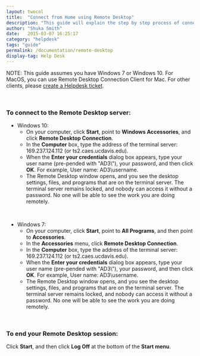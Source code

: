 ```yaml
---
layout: twocol
title:  "Connect from Home using Remote Desktop"
description: "This guide will explain the step by step process of connecting from home with remote desktop."
author: "Shuka Smith"
date:   2015-03-07 16:25:17
category: "helpdesk"
tags: "guide"
permalink: /documentation/remote-desktop
display-tag: Help Desk
---
```


<p><span class="discreet">NOTE: This guide assumes you have Windows 7 or Windows 10. For MacOS, you can use Remote Desktop Connection Client for Mac. For other clients, please <a class="external-link" href="https://computing.caes.ucdavis.edu/documentation/help-desk-ticket" target="_parent">create a Helpdesk ticket</a>.</span></p>
<br />
<h3>To connect to the Remote Desktop server:</h3>
<ul style="PADDING-LEFT: 30px">
    <li>Windows 10:
        <ul>
            <li>On your computer, click <b>Start</b>, point to <b>Windows Accessories</b>, and click <b>Remote Desktop Connection</b>.</li>
            <li>In the <b>Computer</b> box, type the address of the terminal server: 169.237.124.112 (or ts2.caes.ucdavis.edu).</li>
            <li>When the <b>Enter your credentials</b> dialog box appears, type your user name (pre-pended with "AD3\"), your password, and then click <b>OK</b>. For example, User name: AD3\username.</li>
            <li>The Remote Desktop window opens, and you see the desktop settings, files, and programs that are on the terminal server. The terminal server remains locked, and nobody can access it without a password. No one will be able to see the work you are doing remotely.</li>
       </ul>
    </li>
</ul>
<br />
<ul style="PADDING-LEFT: 30px">
    <li>Windows 7:
        <ul>
            <li>On your computer, click <b>Start</b>, point to <b>All Programs</b>, and then point to <b>Accessories</b>.</li>
            <li>In the <b>Accessories</b> menu, click <b>Remote Desktop Connection</b>.</li>
            <li>In the <b>Computer</b> box, type the address of the terminal server: 169.237.124.112 (or ts2.caes.ucdavis.edu).</li>
            <li>When the <b>Enter your credentials</b> dialog box appears, type your user name (pre-pended with "AD3\"), your password, and then click <b>OK</b>. For example, User name: AD3\username.</li>
            <li>The Remote Desktop window opens, and you see the desktop settings, files, and programs that are on the terminal server. The terminal server remains locked, and nobody can access it without a password. No one will be able to see the work you are doing remotely.</li>
       </ul>
    </li>
</ul>
<br />

<h3>To end your Remote Desktop session:</h3>
<p>Click <b>Start</b>, and then click <b>Log Off</b> at the bottom of the <b>Start menu</b>.</p>
